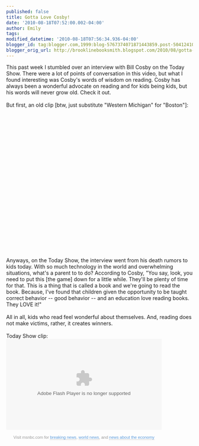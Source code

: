 ```yaml
---
published: false
title: Gotta Love Cosby!
date: '2010-08-18T07:52:00.002-04:00'
author: Emily
tags: 
modified_datetime: '2010-08-18T07:56:34.936-04:00'
blogger_id: tag:blogger.com,1999:blog-5767374071871443859.post-5041241009416984869
blogger_orig_url: http://brooklinebooksmith.blogspot.com/2010/08/gotta-love-cosby.html
---
```


This past week I stumbled over an interview with Bill Cosby on the Today Show.  There were a lot of points of conversation in this video, but what I found interesting was Cosby's words of wisdom on reading.  Cosby has always been a wonderful advocate on reading and for kids being kids, but his words will never grow old.  Check it out.<br /><br />But first, an old clip [btw, just substitute "Western Michigan" for "Boston"]:<br /><object width="480" height="385"><param name="movie" value="http://www.youtube.com/v/h6BAVGa9JEE?fs=1&amp;hl=en_US"></param><param name="allowFullScreen" value="true"></param><param name="allowscriptaccess" value="always"></param><embed src="http://www.youtube.com/v/h6BAVGa9JEE?fs=1&amp;hl=en_US" type="application/x-shockwave-flash" allowscriptaccess="always" allowfullscreen="true" width="480" height="385"></embed></object><br /><br />Anyways, on the Today Show, the interview went from his death rumors to kids today.  With so much technology in the world and overwhelming situations, what's a parent to to do?  According to Cosby, "You say, look, you need to put this [the game] down for a little while.  They'll be plenty of time for that.  This is a thing that is called a book and we're going to read the book.  Because, I've found that children given the opportunity to be taught correct behavior -- good behavior -- and an education love reading books.  They LOVE it!"<br /><br />All in all, kids who read feel wonderful about themselves.  And, reading does not make victims, rather, it creates winners.<br /><br />Today Show clip:<br /><object width="420" height="245" id="msnbc7291ce" classid="clsid:D27CDB6E-AE6D-11cf-96B8-444553540000" codebase="http://download.macromedia.com/pub/shockwave/cabs/flash/swflash.cab#version=10,0,0,0"><param name="movie" value="http://www.msnbc.msn.com/id/32545640" /><param name="FlashVars" value="launch=38674018&amp;width=420&amp;height=245"><param name="allowScriptAccess" value="always" /><param name="allowFullScreen" value="true" /><param name="wmode" value="opaque" /><embed name="msnbc7291ce" src="http://www.msnbc.msn.com/id/32545640" width="420" height="245" FlashVars="launch=38674018&amp;width=420&amp;height=245" allowscriptaccess="always" allowFullScreen="true" wmode="opaque" type="application/x-shockwave-flash" pluginspage="http://www.adobe.com/shockwave/download/download.cgi?P1_Prod_Version=ShockwaveFlash"></embed></object><p style="font-size:11px; font-family:Arial, Helvetica, sans-serif; color: #999; margin-top: 5px; background: transparent; text-align: center; width: 420px;">Visit msnbc.com for <a style="text-decoration:none !important; border-bottom: 1px dotted #999 !important; font-weight:normal !important; height: 13px; color:#5799DB !important;" href="http://www.msnbc.msn.com">breaking news</a>, <a href="http://www.msnbc.msn.com/id/3032507" style="text-decoration:none !important; border-bottom: 1px dotted #999 !important; font-weight:normal !important; height: 13px; color:#5799DB !important;">world news</a>, and <a href="http://www.msnbc.msn.com/id/3032072" style="text-decoration:none !important; border-bottom: 1px dotted #999 !important; font-weight:normal !important; height: 13px; color:#5799DB !important;">news about the economy</a></p>